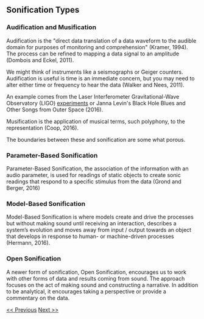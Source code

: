 ## Sonification Types

### Audification and Musification

Audification is the "direct data translation of a data waveform to the audible domain for purposes of monitoring and comprehension" (Kramer, 1994). The process can be refined to mapping a data signal to an amplitude (Dombois and Eckel, 2011).

We might think of instruments like a seismographs or Geiger counters. Audification is useful is time is an immediate concern, but you may need to alter either time or frequency to hear the data (Walker and Nees, 2011). 

An example comes from the Laser Interferometer Gravitational-Wave Observatory (LIGO) [experiments](https://gwosc.org/audio/) or Janna Levin's Black Hole Blues and Other Songs from Outer Space (2016).

Musification is the application of musical terms, such polyphony, to the representation (Coop, 2016). 

The boundaries between these and sonification are some what porous.  

### Parameter-Based Sonification

Parameter-Based Sonification, the association of the information with an audio parameter, is used for readings of static objects to create sonic readings that respond to a specific stimulus from the data (Grond and Berger, 2016)

### Model-Based Sonification

Model-Based Sonification is where models create and drive the processes but without making sound until receiving an interaction, describes a system’s evolution and moves away from input / output towards an object that develops in response to human- or machine-driven processes (Hermann, 2016).

### Open Sonification

A newer form of sonification, Open Sonification, encourages us to work with other forms of data and results coming from sound. The approach focuses on the act of making sound and constructing a narrative. In addition to be analytical, it encourages taking a perspective or provide a commentary on the data. 


[<< Previous](sonification)  [Next >>](listening)